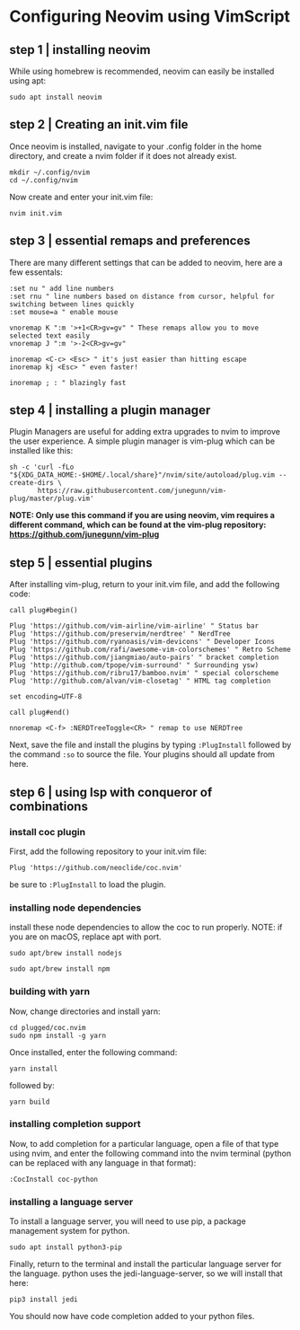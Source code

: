 # Configuring Neovim using VimScript

## step 1 | installing neovim

While using homebrew is recommended, neovim can easily be installed using apt:

` sudo apt install neovim `

## step 2 | Creating an init.vim file

Once neovim is installed, navigate to your .config folder in the home directory, and create a nvim folder if it does not already exist.

 ```
 mkdir ~/.config/nvim
 cd ~/.config/nvim
 ```

Now create and enter your init.vim file:

`nvim init.vim`

## step 3 | essential remaps and preferences

There are many different settings that can be added to neovim, here are a few essentals:

```
:set nu " add line numbers
:set rnu " line numbers based on distance from cursor, helpful for switching between lines quickly
:set mouse=a " enable mouse

vnoremap K ":m '>+1<CR>gv=gv" " These remaps allow you to move selected text easily
vnoremap J ":m '>-2<CR>gv=gv"

inoremap <C-c> <Esc> " it's just easier than hitting escape
inoremap kj <Esc> " even faster!

inoremap ; : " blazingly fast
```

## step 4 | installing a plugin manager

Plugin Managers are useful for adding extra upgrades to nvim to improve the user experience.
A simple plugin manager is vim-plug which can be installed like this:

```
sh -c 'curl -fLo "${XDG_DATA_HOME:-$HOME/.local/share}"/nvim/site/autoload/plug.vim --create-dirs \
       https://raw.githubusercontent.com/junegunn/vim-plug/master/plug.vim'
```

**NOTE: Only use this command if you are using neovim, vim requires a different command, which can be found at the vim-plug repository: https://github.com/junegunn/vim-plug** 

## step 5 | essential plugins

After installing vim-plug, return to your init.vim file, and add the following code:

```
call plug#begin()

Plug 'https://github.com/vim-airline/vim-airline' " Status bar
Plug 'https://github.com/preservim/nerdtree' " NerdTree
Plug 'https://github.com/ryanoasis/vim-devicons' " Developer Icons
Plug 'https://github.com/rafi/awesome-vim-colorschemes' " Retro Scheme
Plug 'https://github.com/jiangmiao/auto-pairs' " bracket completion
Plug 'http://github.com/tpope/vim-surround' " Surrounding ysw)
Plug 'https://github.com/ribru17/bamboo.nvim' " special colorscheme 
Plug 'http://github.com/alvan/vim-closetag' " HTML tag completion

set encoding=UTF-8

call plug#end()

nnoremap <C-f> :NERDTreeToggle<CR> " remap to use NERDTree
```

Next, save the file and install the plugins by typing `:PlugInstall` followed by the command `:so` to source the file.
Your plugins should all update from here.

## step 6 | using lsp with conqueror of combinations

### install coc plugin

First, add the following repository to your init.vim file:

```
Plug 'https://github.com/neoclide/coc.nvim'
```
be sure to `:PlugInstall` to load the plugin.

### installing node dependencies

install these node dependencies to allow the coc to run properly. 
NOTE: if you are on macOS, replace apt with port.

```
sudo apt/brew install nodejs
```

```
sudo apt/brew install npm
```

### building with yarn

Now, change directories and install yarn:

```
cd plugged/coc.nvim
sudo npm install -g yarn
```

Once installed, enter the following command:
```
yarn install
```
followed by:
```
yarn build
```

### installing completion support
Now, to add completion for a particular language, open a file of that type using nvim, and enter the following command into the nvim terminal (python can be replaced with any language in that format):

```
:CocInstall coc-python
```

### installing a language server
To install a language server, you will need to use pip, a package management system for python.

```
sudo apt install python3-pip
```

Finally, return to the terminal and install the particular language server for the language. python uses the jedi-language-server, so we will install that here:

```
pip3 install jedi
```

You should now have code completion added to your python files.







